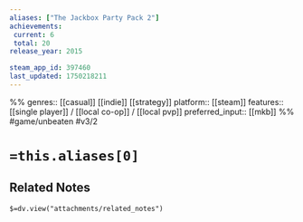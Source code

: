 ```yaml
---
aliases: ["The Jackbox Party Pack 2"]
achievements:
 current: 6
 total: 20
release_year: 2015

steam_app_id: 397460
last_updated: 1750218211
---
```

%%
genres:: [[casual]] [[indie]] [[strategy]]
platform:: [[steam]]
features:: [[single player]] / [[local co-op]] / [[local pvp]]
preferred_input:: [[mkb]]
%%
#game/unbeaten
#v3/2

# `=this.aliases[0]`
## Related Notes
`$=dv.view("attachments/related_notes")`